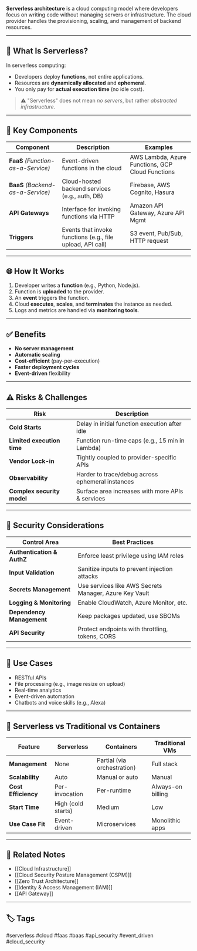 **Serverless architecture** is a cloud computing model where developers focus on writing code without managing servers or infrastructure. The cloud provider handles the provisioning, scaling, and management of backend resources.

---

## 🚀 What Is Serverless?

In serverless computing:
- Developers deploy **functions**, not entire applications.
- Resources are **dynamically allocated** and **ephemeral**.
- You only pay for **actual execution time** (no idle cost).

> ⚠️ "Serverless" does not mean *no servers*, but rather *abstracted infrastructure*.

---

## 🔧 Key Components

| Component         | Description                                          | Examples                              |
|------------------|------------------------------------------------------|---------------------------------------|
| **FaaS** *(Function-as-a-Service)* | Event-driven functions in the cloud          | AWS Lambda, Azure Functions, GCP Cloud Functions |
| **BaaS** *(Backend-as-a-Service)* | Cloud-hosted backend services (e.g., auth, DB) | Firebase, AWS Cognito, Hasura         |
| **API Gateways**  | Interface for invoking functions via HTTP            | Amazon API Gateway, Azure API Mgmt    |
| **Triggers**      | Events that invoke functions (e.g., file upload, API call) | S3 event, Pub/Sub, HTTP request        |

---

## 🌐 How It Works

1. Developer writes a **function** (e.g., Python, Node.js).
2. Function is **uploaded** to the provider.
3. An **event** triggers the function.
4. Cloud **executes**, **scales**, and **terminates** the instance as needed.
5. Logs and metrics are handled via **monitoring tools**.

---

## ✅ Benefits

- **No server management**
- **Automatic scaling**
- **Cost-efficient** (pay-per-execution)
- **Faster deployment cycles**
- **Event-driven** flexibility

---

## ⚠️ Risks & Challenges

| Risk                     | Description                                         |
|--------------------------|-----------------------------------------------------|
| **Cold Starts**          | Delay in initial function execution after idle      |
| **Limited execution time** | Function run-time caps (e.g., 15 min in Lambda)   |
| **Vendor Lock-in**       | Tightly coupled to provider-specific APIs           |
| **Observability**        | Harder to trace/debug across ephemeral instances    |
| **Complex security model** | Surface area increases with more APIs & services |

---

## 🔐 Security Considerations

| Control Area            | Best Practices                                      |
|-------------------------|-----------------------------------------------------|
| **Authentication & AuthZ** | Enforce least privilege using IAM roles          |
| **Input Validation**     | Sanitize inputs to prevent injection attacks       |
| **Secrets Management**   | Use services like AWS Secrets Manager, Azure Key Vault |
| **Logging & Monitoring** | Enable CloudWatch, Azure Monitor, etc.             |
| **Dependency Management**| Keep packages updated, use SBOMs                   |
| **API Security**         | Protect endpoints with throttling, tokens, CORS    |

---

## 🔄 Use Cases

- RESTful APIs
- File processing (e.g., image resize on upload)
- Real-time analytics
- Event-driven automation
- Chatbots and voice skills (e.g., Alexa)

---

## 🧠 Serverless vs Traditional vs Containers

| Feature              | Serverless              | Containers               | Traditional VMs           |
|----------------------|-------------------------|--------------------------|---------------------------|
| **Management**       | None                    | Partial (via orchestration) | Full stack               |
| **Scalability**      | Auto                    | Manual or auto           | Manual                    |
| **Cost Efficiency**  | Per-invocation          | Per-runtime              | Always-on billing         |
| **Start Time**       | High (cold starts)      | Medium                   | Low                       |
| **Use Case Fit**     | Event-driven            | Microservices            | Monolithic apps           |

---

## 📎 Related Notes

- [[Cloud Infrastructure]]
- [[Cloud Security Posture Management (CSPM)]]
- [[Zero Trust Architecture]]
- [[Identity & Access Management (IAM)]]
- [[API Gateway]]

---

## 🏷 Tags

#serverless #cloud #faas #baas #api_security #event_driven #cloud_security

